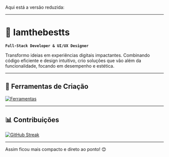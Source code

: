 Aqui está a versão reduzida:  

---

# 🧠 **Iamthebestts**  
**`Full-Stack Developer & UI/UX Designer`**

Transformo ideias em experiências digitais impactantes. Combinando código eficiente e design intuitivo, crio soluções que vão além da funcionalidade, focando em desempenho e estética.  

---

## 🎨 **Ferramentas de Criação**
[![Ferramentas](https://skillicons.dev/icons?i=webstorm,vscode,visualstudio,ts,js,react,css,html,lua,express,nodejs,mongo)](https://skillicons.dev)

---

## 📊 **Contribuições**  
[![GitHub Streak](https://streak-stats.demolab.com?user=iamthebestts&theme=dark&hide_border=true)](https://git.io/streak-stats)

---

Assim ficou mais compacto e direto ao ponto! 😊
